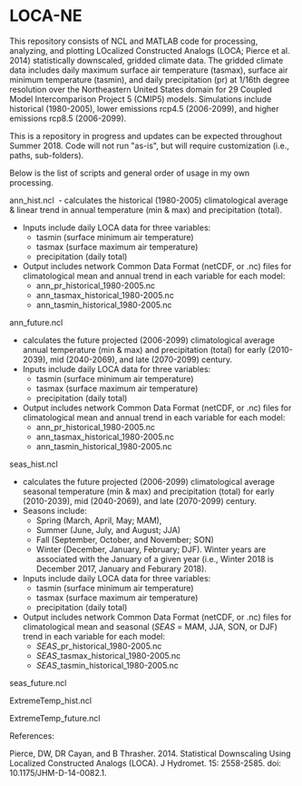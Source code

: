 # LOCA-NE
This repository consists of NCL and MATLAB code for processing, analyzing, and plotting LOcalized Constructed Analogs (LOCA; Pierce et al. 2014) statistically downscaled, gridded climate data.  The gridded climate data includes daily maximum surface air temperature (tasmax), surface air minimum temperature (tasmin), and daily precipitation (pr) at 1/16th degree resolution over the Northeastern United States domain for 29 Coupled Model Intercomparison Project 5 (CMIP5) models.  Simulations include historical (1980-2005), lower emissions rcp4.5 (2006-2099), and higher emissions rcp8.5 (2006-2099). 

This is a repository in progress and updates can be expected throughout Summer 2018.  Code will not run "as-is", but will require customization (i.e., paths, sub-folders). 

Below is the list of scripts and general order of usage in my own processing. 

  ann_hist.ncl
  - calculates the historical (1980-2005) climatological average & linear trend in annual temperature (min & max) and 
  precipitation (total).  
  - Inputs include daily LOCA data for three variables:
     - tasmin (surface minimum air temperature)
     - tasmax (surface maximum air temperature)
     - precipitation (daily total)
  - Output includes network Common Data Format (netCDF, or .nc) files for climatological mean and annual trend in each
  variable for each model:
     - ann_pr_historical_1980-2005.nc
     - ann_tasmax_historical_1980-2005.nc
     - ann_tasmin_historical_1980-2005.nc
     
  ann_future.ncl
  - calculates the future projected (2006-2099) climatological average annual temperature (min & max) and 
    precipitation (total) for early (2010-2039), mid (2040-2069), and late (2070-2099) century.  
  - Inputs include daily LOCA data for three variables:
     - tasmin (surface minimum air temperature)
     - tasmax (surface maximum air temperature)
     - precipitation (daily total)
  - Output includes network Common Data Format (netCDF, or .nc) files for climatological mean and annual trend in each
  variable for each model:
     - ann_pr_historical_1980-2005.nc
     - ann_tasmax_historical_1980-2005.nc
     - ann_tasmin_historical_1980-2005.nc
  
  seas_hist.ncl
  - calculates the future projected (2006-2099) climatological average seasonal temperature (min & max) and 
    precipitation (total) for early (2010-2039), mid (2040-2069), and late (2070-2099) century.  
  - Seasons include: 
    - Spring (March, April, May; MAM), 
    - Summer (June, July, and August; JJA) 
    - Fall (September, October, and November; SON)
    - Winter (December, January, February; DJF). Winter years are associated with the January of a given year (i.e., Winter 
    2018 is December 2017, January and Feburary 2018).
  - Inputs include daily LOCA data for three variables:
     - tasmin (surface minimum air temperature)
     - tasmax (surface maximum air temperature)
     - precipitation (daily total)
  - Output includes network Common Data Format (netCDF, or .nc) files for climatological mean and seasonal ($SEAS$ = MAM, JJA, 
  SON, or DJF) trend in each variable for each model:
     - $SEAS$_pr_historical_1980-2005.nc
     - $SEAS$_tasmax_historical_1980-2005.nc
     - $SEAS$_tasmin_historical_1980-2005.nc
     
  seas_future.ncl
  
  ExtremeTemp_hist.ncl
  
  ExtremeTemp_future.ncl





References: 

Pierce, DW, DR Cayan, and B Thrasher. 2014. Statistical Downscaling Using Localized Constructed Analogs (LOCA). J Hydromet. 15: 2558-2585. doi: 10.1175/JHM-D-14-0082.1. 
